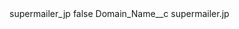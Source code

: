 <?xml version="1.0" encoding="UTF-8"?>
<CustomMetadata xmlns="http://soap.sforce.com/2006/04/metadata" xmlns:xsi="http://www.w3.org/2001/XMLSchema-instance" xmlns:xsd="http://www.w3.org/2001/XMLSchema">
    <label>supermailer_jp</label>
    <protected>false</protected>
    <values>
        <field>Domain_Name__c</field>
        <value xsi:type="xsd:string">supermailer.jp</value>
    </values>
</CustomMetadata>
